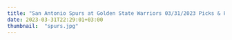 ```yaml
---
title: "San Antonio Spurs at Golden State Warriors 03/31/2023 Picks & Preview"
date: 2023-03-31T22:29:01+03:00
thumbnail:  "spurs.jpg"
---
```


